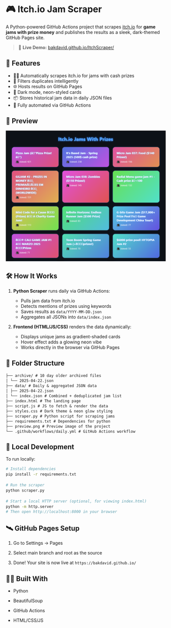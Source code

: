 # 🎮 Itch.io Jam Scraper

A Python-powered GitHub Actions project that scrapes [itch.io](https://itch.io/jams) for **game jams with prize money** and publishes the results as a sleek, dark-themed GitHub Pages site.

> 🔗 **Live Demo:** [bakdavid.github.io/ItchScraper/](https://bakdavid.github.io/ItchScraper/)

## 🚀 Features

-   🕵️‍♂️ Automatically scrapes itch.io for jams with cash prizes
-   🧠 Filters duplicates intelligently
-   🌐 Hosts results on GitHub Pages
-   🌙 Dark mode, neon-styled cards
-   📦 Stores historical jam data in daily JSON files
-   🧰 Fully automated via GitHub Actions

## 📸 Preview

![screenshot](preview.png)

## 🛠 How It Works

1. **Python Scraper** runs daily via GitHub Actions:

    - Pulls jam data from itch.io
    - Detects mentions of prizes using keywords
    - Saves results as `data/YYYY-MM-DD.json`
    - Aggregates all JSONs into `data/index.json`

2. **Frontend (HTML/JS/CSS)** renders the data dynamically:
    - Displays unique jams as gradient-shaded cards
    - Hover effect adds a glowing neon vibe
    - Works directly in the browser via GitHub Pages

## 🧩 Folder Structure

```
├── archive/ # 10 day older archived files
│ └── 2025-04-22.json
├── data/ # Daily & aggregated JSON data
│ ├── 2025-04-22.json
│ └── index.json # Combined + deduplicated jam list
├── index.html # The landing page
├── script.js # JS to fetch & render the data
├── styles.css # Dark theme & neon glow styling
├── scraper.py # Python script for scraping jams
├── requirements.txt # Dependencies for python
├── preview.png # Preview image of the project
└── .github/workflows/daily.yml # GitHub Actions workflow
```

## 🧪 Local Development

To run locally:

```bash
# Install dependencies
pip install -r requirements.txt

# Run the scraper
python scraper.py

# Start a local HTTP server (optional, for viewing index.html)
python -m http.server
# Then open http://localhost:8000 in your browser
```

## 🛰 GitHub Pages Setup

1. Go to Settings → Pages

2. Select main branch and root as the source

3. Done! Your site is now live at `https://bakdavid.github.io/`

## 🧑‍💻 Built With

-   Python

-   BeautifulSoup

-   GitHub Actions

-   HTML/CSS/JS
